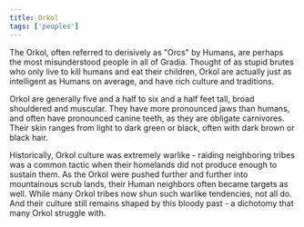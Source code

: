 ```yaml
---
title: Orkol
tags: ['peoples']
---
```


The Orkol, often referred to derisively as "Orcs" by Humans, are perhaps the most misunderstood people in all of Gradia. Thought of as stupid brutes who only live to kill humans and eat their children, Orkol are actually just as intelligent as Humans on average, and have rich culture and traditions.

Orkol are generally five and a half to six and a half feet tall, broad shouldered and muscular. They have more pronounced jaws than humans, and often have pronounced canine teeth, as they are obligate carnivores. Their skin ranges from light to dark green or black, often with dark brown or black hair.

Historically, Orkol culture was extremely warlike - raiding neighboring tribes was a common tactic when their homelands did not produce enough to sustain them. As the Orkol were pushed further and further into mountainous scrub lands, their Human neighbors often became targets as well. While many Orkol tribes now shun such warlike tendencies, not all do. And their culture still remains shaped by this bloody past - a dichotomy that many Orkol struggle with.

